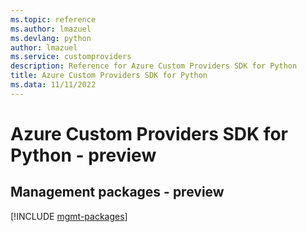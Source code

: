 ```yaml
---
ms.topic: reference
ms.author: lmazuel
ms.devlang: python
author: lmazuel
ms.service: customproviders
description: Reference for Azure Custom Providers SDK for Python
title: Azure Custom Providers SDK for Python
ms.data: 11/11/2022
---
```

# Azure Custom Providers SDK for Python - preview

## Management packages - preview
[!INCLUDE [mgmt-packages](custom-providers-mgmt-index.md)]